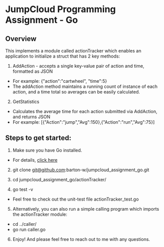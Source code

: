 # JumpCloud Programming Assignment - Go

## Overview
This implements a module called actionTracker which enables an application to initialize a struct that has 2 key methods:

1. AddAction - accepts a single key-value pair of action and time, formatted as JSON
* For example: {"action":"cartwheel", "time":5}
* The addAction method maintains a running count of instance of each action, and a time total so averages can be easily calculated.

2. GetStatistics
* Calculates the average time for each action submitted via AddAction, and returns JSON
* For example: [{"Action":"jump","Avg":150},{"Action":"run","Avg":75}]

## Steps to get started:
1. Make sure you have Go installed.
* For details, [click here](https://golang.org/doc/install)

2. git clone git@github.com:barton-w/jumpcloud_assignment_go.git

3. cd jumpcloud_assignment_go/actionTracker/

4. go test -v
* Feel free to check out the unit-test file actionTracker_test.go

5. Alternatively, you can also run a simple calling program which imports the actionTracker module:
* cd ../caller/
* go run caller.go

6. Enjoy! And please feel free to reach out to me with any questions.
